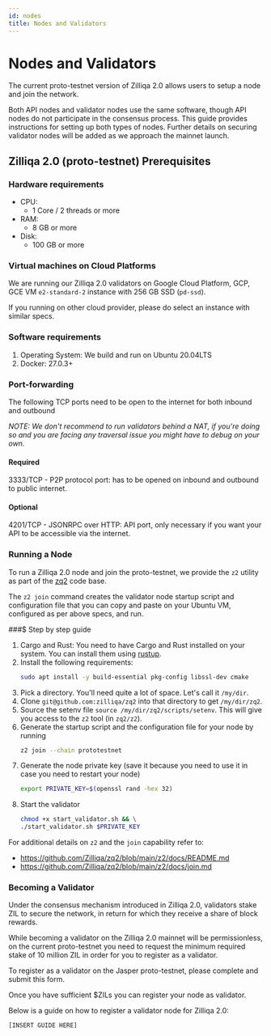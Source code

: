 ```yaml
---
id: nodes
title: Nodes and Validators
---
```


# Nodes and Validators

The current proto-testnet version of Zilliqa 2.0 allows users to setup a node and join the network.

Both API nodes and validator nodes use the same software, though API nodes do not participate in the consensus process. This guide provides instructions for setting up both types of nodes. Further details on securing validator nodes will be added as we approach the mainnet launch.

## Zilliqa 2.0 (proto-testnet) Prerequisites

### Hardware requirements

- CPU:
  - 1 Core / 2 threads or more
- RAM:
  - 8 GB or more
- Disk:
  - 100 GB or more

### Virtual machines on Cloud Platforms

We are running our Zilliqa 2.0 validators on Google Cloud Platform, GCP, GCE VM `e2-standard-2` instance with 256 GB SSD (`pd-ssd`).

If you running on other cloud provider, please do select an instance with similar specs.

### Software requirements

1. Operating System: We build and run on Ubuntu 20.04LTS
2. Docker: 27.0.3+

### Port-forwarding

The following TCP ports need to be open to the internet for both inbound and outbound

_NOTE: We don't recommend to run validators behind a NAT, if you're doing so and you are facing any traversal issue you might have to debug on your own._

#### Required

3333/TCP - P2P protocol port: has to be opened on inbound and outbound to public internet.

#### Optional

4201/TCP - JSONRPC over HTTP: API port, only necessary if you want your API to be accessible via the internet.

### Running a Node

To run a Zilliqa 2.0 node and join the proto-testnet, we provide the `z2` utility as part of the [zq2](https://github.com/Zilliqa/zq2/blob/main/) code base.

The `z2 join` command creates the validator node startup script and configuration file that you can copy and paste on your Ubuntu VM, configured as per above specs, and run.

###$ Step by step guide

1. Cargo and Rust: You need to have Cargo and Rust installed on your system. You can install them using [rustup](https://rustup.sh).
2. Install the following requirements:
   ```bash
   sudo apt install -y build-essential pkg-config libssl-dev cmake
   ```
3. Pick a directory. You'll need quite a lot of space. Let's call it `/my/dir`.
4. Clone `git@github.com:zilliqa/zq2` into that directory to get `/my/dir/zq2`.
5. Source the setenv file `source /my/dir/zq2/scripts/setenv`. This will give you access to the `z2` tool (in `zq2/z2`).
6. Generate the startup script and the configuration file for your node by running
   ```bash
   z2 join --chain prototestnet
   ```
7. Generate the node private key (save it because you need to use it in case you need to restart your node)
   ```bash
   export PRIVATE_KEY=$(openssl rand -hex 32)
   ```
8. Start the validator
   ```bash
   chmod +x start_validator.sh && \
   ./start_validator.sh $PRIVATE_KEY
   ```

For additional details on `z2` and the `join` capability refer to:

- https://github.com/Zilliqa/zq2/blob/main/z2/docs/README.md
- https://github.com/Zilliqa/zq2/blob/main/z2/docs/join.md

### Becoming a Validator

Under the consensus mechanism introduced in Zilliqa 2.0, validators stake ZIL to secure the network, in return for which they receive a share of block rewards.

While becoming a validator on the Zilliqa 2.0 mainnet will be permissionless, on the current proto-testnet you need to request the minimum required stake of 10 million ZIL in order for you to register as a validator.

To register as a validator on the Jasper proto-testnet, please complete and submit this form.

Once you have sufficient $ZILs you can register your node as validator.

Below is a guide on how to register a validator node for Zilliqa 2.0:

```py
[INSERT GUIDE HERE]
```
